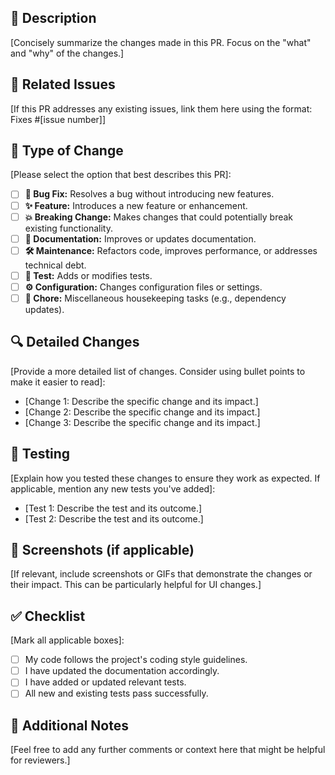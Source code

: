 ## 📝 Description

[Concisely summarize the changes made in this PR. Focus on the "what" and "why" of the changes.]

## 🔗 Related Issues

[If this PR addresses any existing issues, link them here using the format: Fixes #[issue number]]

## 🎯 Type of Change

[Please select the option that best describes this PR]:

- [ ] **🐛 Bug Fix:** Resolves a bug without introducing new features.
- [ ] **✨ Feature:** Introduces a new feature or enhancement.
- [ ] **💥 Breaking Change:** Makes changes that could potentially break existing functionality.
- [ ] **📖 Documentation:** Improves or updates documentation.
- [ ] **🛠️ Maintenance:** Refactors code, improves performance, or addresses technical debt.
- [ ] **🧪 Test:** Adds or modifies tests.
- [ ] **⚙️ Configuration:** Changes configuration files or settings.
- [ ] **🧹 Chore:** Miscellaneous housekeeping tasks (e.g., dependency updates).

## 🔍 Detailed Changes

[Provide a more detailed list of changes. Consider using bullet points to make it easier to read]:

- [Change 1: Describe the specific change and its impact.]
- [Change 2: Describe the specific change and its impact.]
- [Change 3: Describe the specific change and its impact.]

## 🧪 Testing

[Explain how you tested these changes to ensure they work as expected. If applicable, mention any new tests you've added]:

- [Test 1: Describe the test and its outcome.]
- [Test 2: Describe the test and its outcome.]

## 📸 Screenshots (if applicable)

[If relevant, include screenshots or GIFs that demonstrate the changes or their impact. This can be particularly helpful for UI changes.]

## ✅ Checklist

[Mark all applicable boxes]:

- [ ] My code follows the project's coding style guidelines.
- [ ] I have updated the documentation accordingly.
- [ ] I have added or updated relevant tests.
- [ ] All new and existing tests pass successfully.

## 💬 Additional Notes

[Feel free to add any further comments or context here that might be helpful for reviewers.]
